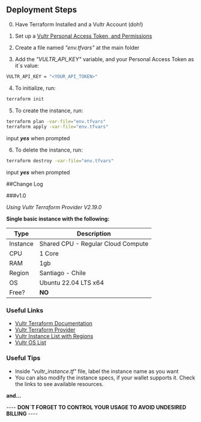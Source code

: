<!---
Copyright (c) 2024 Nestor Fuenzalida
All rights reserved.

This source code is licensed under the MIT-style license found in the
LICENSE file in the root directory of this source tree.
-->

## Deployment Steps

0. Have Terraform Installed and a Vultr Account (doh!)

1. Set up a [Vultr Personal Access Token, and Permissions](https://my.vultr.com/settings/#settingsapi)

2. Create a file named *"env.tfvars"* at the main folder

3. Add the *"VULTR_API_KEY"* variable, and your Personal Access Token as it´s value:

```bash
VULTR_API_KEY = "<YOUR_API_TOKEN>"
```

4. To initialize, run:

```bash
terraform init
```

5. To create the instance, run:

```bash
terraform plan -var-file="env.tfvars"
terraform apply -var-file="env.tfvars"
```

input ***yes*** when prompted

6. To delete the instance, run:

```bash
terraform destroy -var-file="env.tfvars"
```

input ***yes*** when prompted

##Change Log

###v1.0

*Using Vultr Terraform Provider V2.19.0*

**Single basic instance with the following:**

| Type | Description |
| ------------|---------------|
| Instance | Shared CPU - Regular Cloud Compute |
| CPU | 1 Core |
| RAM | 1gb |
| Region | Santiago - Chile |
| OS | Ubuntu 22.04 LTS x64 |
| Free? | **NO** |

### Useful Links
- [Vultr Terraform Documentation](https://docs.vultr.com/how-to-provision-cloud-infrastructure-on-vultr-using-terraform)
- [Vultr Terraform Provider](https://github.com/vultr/terraform-provider-vultr)
- [Vultr Instance List with Regions](https://www.vultr.com/api/#tag/plans/operation/list-plans)
- [Vultr OS List](https://www.vultr.com/api/#tag/os/operation/list-os)

### Useful Tips

- Inside *"vultr_instance.tf"* file, label the instance name as you want
- You can also modify the instance specs, if your wallet supports it. Check the links to see available resources.

**and...**


---- **DON´T FORGET TO CONTROL YOUR USAGE TO AVOID UNDESIRED BILLING** ----
